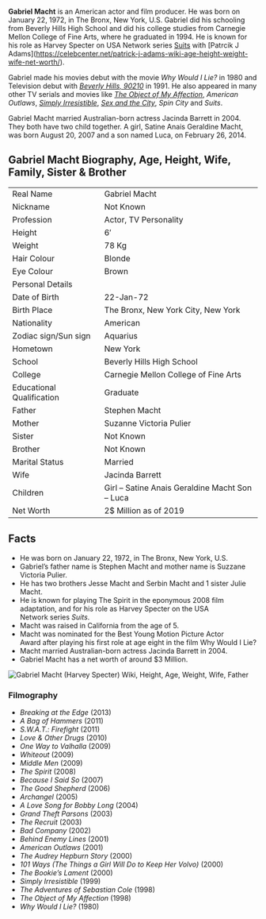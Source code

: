 **Gabriel Macht** is an American actor and film producer. He was born on January 22, 1972, in The Bronx, New York, U.S. Gabriel did his schooling from Beverly Hills High School and did his college studies from Carnegie Mellon College of Fine Arts, where he graduated in 1994. He is known for his role as Harvey Specter on USA Network series [Suits](https://en.wikipedia.org/wiki/Suits_(TV_series)) with [Patrcik J Adams](https://celebcenter.net/patrick-j-adams-wiki-age-height-weight-wife-net-worth/).

Gabriel made his movies debut with the movie _Why Would I Lie?_ in 1980 and Television debut with _[Beverly Hills, 90210](https://en.wikipedia.org/wiki/Beverly_Hills,_90210)_ in 1991. He also appeared in many other TV serials and movies like _[The Object of My Affection](https://en.wikipedia.org/wiki/The_Object_of_My_Affection)_, _American Outlaws_, _[Simply Irresistible](https://en.wikipedia.org/wiki/Simply_Irresistible_(film))_, _[Sex and the City](https://en.wikipedia.org/wiki/Sex_and_the_City)_, _Spin City_ and _Suits_.

Gabriel Macht married Australian-born actress Jacinda Barrett in 2004. They both have two child together. A girl, Satine Anais Geraldine Macht, was born August 20, 2007 and a son named Luca, on February 26, 2014.

## Gabriel Macht Biography, Age, Height, Wife, Family, Sister & Brother

|                           |                                                |
| ------------------------- | ---------------------------------------------- |
| Real Name                 | Gabriel Macht                                  |
| Nickname                  | Not Known                                      |
| Profession                | Actor, TV Personality                          |
| Height                    | 6′                                             |
| Weight                    | 78 Kg                                          |
| Hair Colour               | Blonde                                         |
| Eye Colour                | Brown                                          |
| Personal Details          |                                                |
| Date of Birth             | 22-Jan-72                                      |
| Birth Place               | The Bronx, New York City, New York             |
| Nationality               | American                                       |
| Zodiac sign/Sun sign      | Aquarius                                       |
| Hometown                  | New York                                       |
| School                    | Beverly Hills High School                      |
| College                   | Carnegie Mellon College of Fine Arts           |
| Educational Qualification | Graduate                                       |
| Father                    | Stephen Macht                                  |
| Mother                    | Suzanne Victoria Pulier                        |
| Sister                    | Not Known                                      |
| Brother                   | Not Known                                      |
| Marital Status            | Married                                        |
| Wife                      | Jacinda Barrett                                |
| Children                  | Girl – Satine Anais Geraldine Macht Son – Luca |
| Net Worth                 | 2$ Million as of 2019                          |

## Facts

- He was born on January 22, 1972, in The Bronx, New York, U.S.
- Gabriel’s father name is Stephen Macht and mother name is Suzzane Victoria Pulier.
- He has two brothers Jesse Macht and Serbin Macht and 1 sister Julie Macht.
- He is known for playing The Spirit in the eponymous 2008 film adaptation, and for his role as Harvey Specter on the USA Network series _Suits_.
- Macht was raised in California from the age of 5.
- Macht was nominated for the Best Young Motion Picture Actor Award after playing his first role at age eight in the film Why Would I Lie?
- Macht married Australian-born actress Jacinda Barrett in 2004.
- Gabriel Macht has a net worth of around $3 Million.

![Gabriel Macht (Harvey Specter) Wiki, Height, Age, Weight, Wife, Father](https://celebcenter.net/wp-content/uploads/2017/09/edb5c5357e1401d84e9968559ba45619.jpg)

### Filmography 

- _Breaking at the Edge_ (2013)
- _A Bag of Hammers_ (2011)
- _S.W.A.T.: Firefight_ (2011)
- _Love & Other Drugs_ (2010)
- _One Way to Valhalla_ (2009)
- _Whiteout_ (2009)
- _Middle Men_ (2009)
- _The Spirit_ (2008)
- _Because I Said So_ (2007)
- _The Good Shepherd_ (2006)
- _Archangel_ (2005)
- _A Love Song for Bobby Long_ (2004)
- _Grand Theft Parsons_ (2003)
- _The Recruit_ (2003)
- _Bad Company_ (2002)
- _Behind Enemy Lines_ (2001)
- _American Outlaws_ (2001)
- _The Audrey Hepburn Story_ (2000)
- _101 Ways (The Things a Girl Will Do to Keep Her Volvo)_ (2000)
- _The Bookie’s Lament_ (2000)
- _Simply Irresistible_ (1999)
- _The Adventures of Sebastian Cole_ (1998)
- _The Object of My Affection_ (1998)
- _Why Would I Lie?_ (1980)